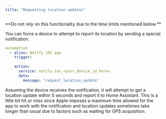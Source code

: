 ```yaml
---
title: "Requesting location updates"
---
```


<p class="note warning">
**Do not rely on this functionality due to the time limits mentioned below.**
</p>

You can force a device to attempt to report its location by sending a special notification.

```yaml
automation
  - alias: Notify iOS app
    trigger:
      ...
    action:
      service: notify.ios_<your_device_id_here>
      data:
        message: "request_location_update"
```

Assuming the device receives the notification, it will attempt to get a location update within 5 seconds and report it to Home Assistant. This is a little bit hit or miss since Apple imposes a maximum time allowed for the app to work with the notification and location updates sometimes take longer than usual due to factors such as waiting for GPS acquisition.
